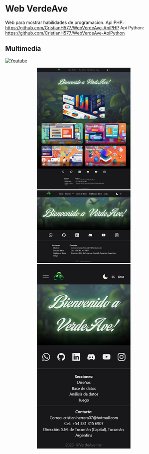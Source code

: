 # Web VerdeAve

Web para mostrar habilidades de programacion.
Api PHP: https://github.com/CristianH577/WebVerdeAve-ApiPHP
Api Python: https://github.com/CristianH577/WebVerdeAve-ApiPython

## Multimedia

[![Youtube](https://img.shields.io/badge/Presentacion-FF0000?style=for-the-badge&logo=youtube&logoColor=white&labelColor=101010)](https://www.youtube.com/watch?v=nokyIElOMxU)

<div align="center" justify="center">
<img src="./screenshots/1.PNG" width="300" alt="Screenshot 1" title="Screenshot 1">
<img src="screenshots/2.PNG" width="300" alt="Screenshot 2" title="Screenshot 2">
<img src="screenshots/3.PNG" width="300" alt="Screenshot 3" title="Screenshot 3">
</div>
